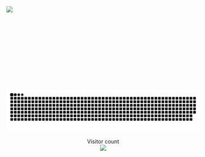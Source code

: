 
<!--horizontal divider(gradiant)-->
<img src="https://user-images.githubusercontent.com/73097560/115834477-dbab4500-a447-11eb-908a-139a6edaec5c.gif">

<!--h1 without bottom border-->
<div id="user-content-toc">
  <ul align="center">
    <div class="gradient-text">
      <h1 style="background-color: linear-gradient(to right, #f00, #0f0, #00f); /* Adjust colors as desired */
    -webkit-background-clip: text; /* For WebKit browsers */
    background-clip: text; /* For modern browsers */
    color: transparent;
    font-size: 48px; /* Adjust font size as desired */
    text-align: center; /* Center the text */
    padding: 20px;">Your Text Here</h1>
    </div>
  </ul>
</div>


<!--- snake -->
<div align="center">
  <img  src="https://github.com/1999AZZAR/1999AZZAR/blob/readme/resources/img/grid-snake.svg"
       alt="snake" /></a>
</div>

<p align="center"> 
  <div align="center">Visitor count</div>
  <div align="center">
    <img src="https://profile-counter.glitch.me/Niefee/count.svg"/>
  </div> 
</p>



